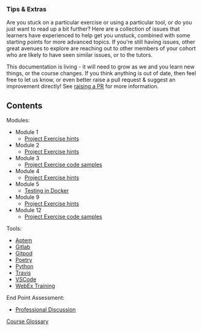 ### Tips & Extras

Are you stuck on a particular exercise or using a particular tool, or do you just want to read up a bit further? Here are a collection of issues that learners have experienced to help get you unstuck, combined with some starting points for more advanced topics. If you're still having issues, other great avenues to explore are reaching out to other members of your cohort who are likely to have seen similar issues, or to the tutors.

This documentation is living - it will need to grow as we and you learn new things, or the course changes. If you think anything is out of date, then feel free to let us know, or even better raise a pull request & suggest an improvement directly! See [raising a PR](raising_a_pr.md) for more information.

## Contents

Modules:
* Module 1
  * [Project Exercise hints](Modules/Module_1/Project_Exercise/hints.md)
* Module 2
  * [Project Exercise hints](Modules/Module_2/Project_Exercise/hints.md)
* Module 3
  * [Project Exercise code samples](Modules/Module_3/Project_Exercise/code_samples.md)
* Module 4
  * [Project Exercise hints](Modules/Module_4/Project_Exercise/hints.md)
* Module 5
  * [Testing in Docker](Modules/Module_5/Project_Exercise/testing_in_docker.md)
* Module 9
  * [Project Exercise hints](Modules/Module_9/Project_Exercise/hints.md)
* Module 12
  * [Project Exercise code samples](Modules/Module_12/Project_Exercise/code_samples.md)

Tools:
* [Aptem](Tools/aptem.md)
* [Gitlab](Tools/gitlab.md)
* [Gitpod](Tools/gitpod.md)
* [Poetry](Tools/poetry.md)
* [Python](Tools/python.md)
* [Travis](Tools/travis.md)
* [VSCode](Tools/VSCode.md)
* [WebEx Training](Tools/webex.md)

End Point Assessment:
* [Professional Discussion](EPA/professional_discussion.md)

[Course Glossary](glossary.md)

